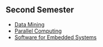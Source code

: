 ## Second Semester ##

* [Data Mining](https://github.com/sudhirmishra/course-handouts/blob/master/II_SEM_2015_16/CS_F415_1322.pdf)
* [Parallel Computing](https://github.com/sudhirmishra/course-handouts/blob/master/II_SEM_2015_16/CS_F415_1322.pdf)
* [Software for Embedded Systems](https://github.com/sudhirmishra/course-handouts/blob/master/II_SEM_2015_16/CS_G523_2052.pdf)
